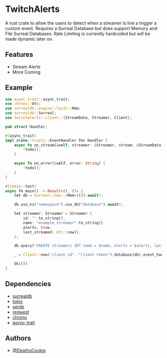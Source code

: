 # TwitchAlerts

A rust crate to allow the users to detect when a streamer is live a trigger a custom event. Requires a Surreal Database but does support Memory and File Surreal Databases.  Rate Limiting is currently hardcoded but will be made dynamic later on.


## Features

- Stream Alerts
- More Coming


## Example

```rust
use async_trait::async_trait;
use chrono::Utc;
use surrealdb::engine::local::Mem;
use surrealdb::Surreal;
use twitchalerts::client::{StreamData, Streamer, Client};

pub struct Handler;

#[async_trait]
impl crate::traits::EventHandler for Handler {
    async fn on_stream(&self, streamer: &Streamer, stream: &StreamData) {
        !todo();
    }

    async fn on_error(&self, error: String) {
        !todo();
    }
}

#[tokio::test]
async fn main() -> Result<(), ()> {
    let db = Surreal::new::<Mem>(()).await?;

    db.use_ns("namespace").use_db("database").await?;

    let streamer: Streamer = Streamer {
        id: "".to_string(),
        name: "example_streamer".to_string(),
        alerts: true,
        last_streamed: Utc::now(),
    };

    db.query("CREATE streamers SET name = $name, alerts = $alerts, last_streamed = $last_streamed").bind(&streamer).await?;

    _ = Client::new("client id", "client token").database(db).event_handler(Handler).run().await?;

    Ok(())
}
```


## Dependencies

- [surrealdb](https://crates.io/crates/surrealdb)
- [tokio](https://crates.io/crates/tokio)
- [serde](https://crates.io/crates/serde)
- [reqwest](https://crates.io/crates/reqwest)
- [chrono](https://crates.io/crates/chrono)
- [async-trait](https://crates.io/crates/async-trait)

## Authors

- [@DeathsCookie](https://www.github.com/DeathsCookie)

